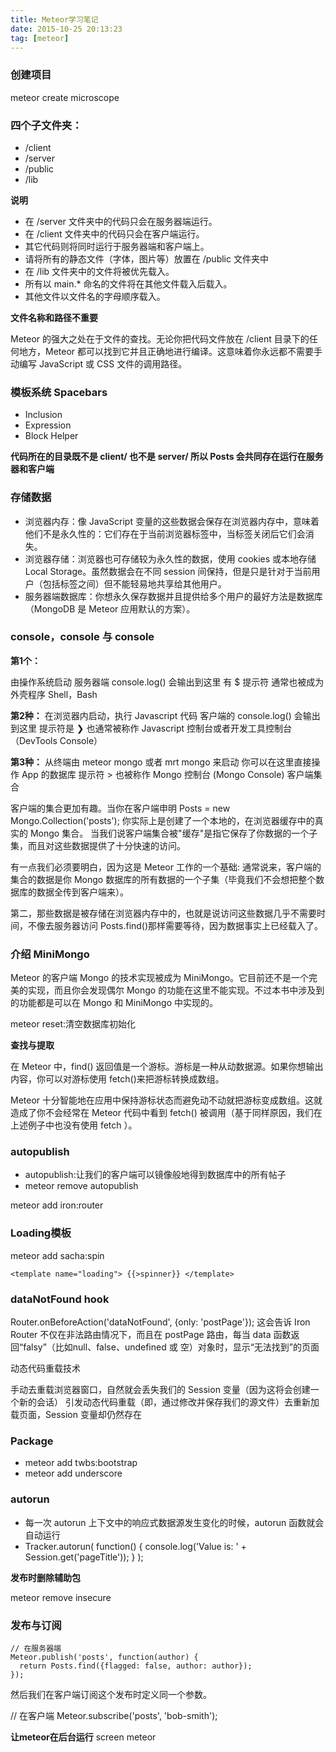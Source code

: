 ```yaml
---
title: Meteor学习笔记
date: 2015-10-25 20:13:23
tag: [meteor]
---
```


### 创建项目
meteor create microscope

### 四个子文件夹：

- /client
- /server
- /public
- /lib

**说明**

- 在 /server 文件夹中的代码只会在服务器端运行。
- 在 /client 文件夹中的代码只会在客户端运行。
- 其它代码则将同时运行于服务器端和客户端上。
- 请将所有的静态文件（字体，图片等）放置在 /public 文件夹中
- 在 /lib 文件夹中的文件将被优先载入。
- 所有以 main.* 命名的文件将在其他文件载入后载入。
- 其他文件以文件名的字母顺序载入。

**文件名称和路径不重要**

Meteor 的强大之处在于文件的查找。无论你把代码文件放在 /client 目录下的任何地方，Meteor 都可以找到它并且正确地进行编译。这意味着你永远都不需要手动编写 JavaScript 或 CSS 文件的调用路径。

### 模板系统 Spacebars

- Inclusion
- Expression
- Block Helper

**代码所在的目录既不是 client/ 也不是 server/ 所以 Posts 会共同存在运行在服务器和客户端**

### 存储数据

- 浏览器内存：像 JavaScript 变量的这些数据会保存在浏览器内存中，意味着他们不是永久性的：它们存在于当前浏览器标签中，当标签关闭后它们会消失。
- 浏览器存储：浏览器也可存储较为永久性的数据，使用 cookies 或本地存储 Local Storage。虽然数据会在不同 session 间保持，但是只是针对于当前用户（包括标签之间）但不能轻易地共享给其他用户。
- 服务器端数据库：你想永久保存数据并且提供给多个用户的最好方法是数据库（MongoDB 是 Meteor 应用默认的方案）。

### console，console 与 console

**第1个：**

由操作系统启动
服务器端 console.log() 会输出到这里
有 $ 提示符
通常也被成为外壳程序 Shell，Bash

**第2种：**
在浏览器内启动，执行 Javascript 代码
客户端的 console.log() 会输出到这里
提示符是 ❯
也通常被称作 Javascript 控制台或者开发工具控制台（DevTools Console）

**第3种：**
从终端由 meteor mongo 或者 mrt mongo 来启动
你可以在这里直接操作 App 的数据库
提示符 >
也被称作 Mongo 控制台 (Mongo Console)
客户端集合

客户端的集合更加有趣。当你在客户端申明 Posts = new Mongo.Collection('posts'); 你实际上是创建了一个本地的，在浏览器缓存中的真实的 Mongo 集合。 当我们说客户端集合被"缓存"是指它保存了你数据的一个子集，而且对这些数据提供了十分快速的访问。

有一点我们必须要明白，因为这是 Meteor 工作的一个基础: 通常说来，客户端的集合的数据是你 Mongo 数据库的所有数据的一个子集（毕竟我们不会想把整个数据库的数据全传到客户端来）。

第二，那些数据是被存储在浏览器内存中的，也就是说访问这些数据几乎不需要时间，不像去服务器访问 Posts.find()那样需要等待，因为数据事实上已经载入了。



### 介绍 MiniMongo

Meteor 的客户端 Mongo 的技术实现被成为 MiniMongo。它目前还不是一个完美的实现，而且你会发现偶尔 Mongo 的功能在这里不能实现。不过本书中涉及到的功能都是可以在 Mongo 和 MiniMongo 中实现的。


meteor reset:清空数据库初始化


**查找与提取**

在 Meteor 中，find() 返回值是一个游标。游标是一种从动数据源。如果你想输出内容，你可以对游标使用 fetch()来把游标转换成数组。

Meteor 十分智能地在应用中保持游标状态而避免动不动就把游标变成数组。这就造成了你不会经常在 Meteor 代码中看到 fetch() 被调用（基于同样原因，我们在上述例子中也没有使用 fetch ）。


### autopublish

- autopublish:让我们的客户端可以镜像般地得到数据库中的所有帖子
- meteor remove autopublish


meteor add iron:router


### Loading模板
meteor add sacha:spin
```
<template name="loading"> {{>spinner}} </template>
```

### dataNotFound hook
Router.onBeforeAction('dataNotFound', {only: 'postPage'});
这会告诉 Iron Router 不仅在非法路由情况下，而且在 postPage 路由，每当 data 函数返回“falsy”（比如null、false、undefined 或 空）对象时，显示“无法找到”的页面

动态代码重载技术

手动去重载浏览器窗口，自然就会丢失我们的 Session 变量（因为这将会创建一个新的会话）
引发动态代码重载（即，通过修改并保存我们的源文件）去重新加载页面，Session 变量却仍然存在

### Package
- meteor add twbs:bootstrap
- meteor add underscore

### autorun

- 每一次 autorun 上下文中的响应式数据源发生变化的时候，autorun 函数就会自动运行
- Tracker.autorun( function() { console.log('Value is: ' + Session.get('pageTitle')); } );

**发布时删除辅助包**

meteor remove insecure


### 发布与订阅

```
// 在服务器端
Meteor.publish('posts', function(author) {
  return Posts.find({flagged: false, author: author});
});
```

然后我们在客户端订阅这个发布时定义同一个参数。

// 在客户端
Meteor.subscribe('posts', 'bob-smith');



**让meteor在后台运行**
screen meteor